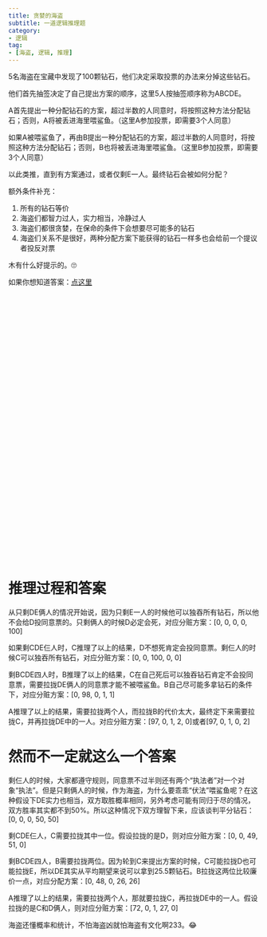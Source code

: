 ```yaml
---
title: 贪婪的海盗
subtitle: 一道逻辑推理题
category:
- 逻辑
tag:
- [海盗, 逻辑, 推理]
---
```


5名海盗在宝藏中发现了100颗钻石，他们决定采取投票的办法来分掉这些钻石。

他们首先抽签决定了自己提出方案的顺序，这里5人按抽签顺序称为ABCDE。

A首先提出一种分配钻石的方案，超过半数的人同意时，将按照这种方法分配钻石；否则，A将被丢进海里喂鲨鱼。（这里A参加投票，即需要3个人同意）

<!--more-->

如果A被喂鲨鱼了，再由B提出一种分配钻石的方案，超过半数的人同意时，将按照这种方法分配钻石；否则，B也将被丢进海里喂鲨鱼。（这里B参加投票，即需要3个人同意）

以此类推，直到有方案通过，或者仅剩E一人。最终钻石会被如何分配？

额外条件补充：

1. 所有的钻石等价
2. 海盗们都智力过人，实力相当，冷静过人
3. 海盗们都很贪婪，在保命的条件下会想要尽可能多的钻石
4. 海盗们关系不是很好，两种分配方案下能获得的钻石一样多也会给前一个提议者投反对票

木有什么好提示的。🙄️

如果你想知道答案：[点这里](#推理过程和答案)

　

　

　

　

　

　

　

　

　

　

　

　

　

　

　

　

# 推理过程和答案

从只剩DE俩人的情况开始说，因为只剩E一人的时候他可以独吞所有钻石，所以他不会给D投同意票的。只剩俩人的时候D必定会死，对应分赃方案：[0, 0, 0, 0, 100]

如果剩CDE仨人时，C推理了以上的结果，D不想死肯定会投同意票。剩仨人的时候C可以独吞所有钻石，对应分赃方案：[0, 0, 100, 0, 0]

剩BCDE四人时，B推理了以上的结果，C在自己死后可以独吞钻石肯定不会投同意票，需要拉拢DE俩人的同意票才能不被喂鲨鱼。B自己尽可能多拿钻石的条件下，对应分赃方案：[0, 98, 0, 1, 1]

A推理了以上的结果，需要拉拢两个人，而拉拢B的代价太大，最终定下来需要拉拢C，并再拉拢DE中的一人。对应分赃方案：[97, 0, 1, 2, 0]或者[97, 0, 1, 0, 2]

# 然而不一定就这么一个答案

剩仨人的时候，大家都遵守规则，同意票不过半则还有两个“执法者”对一个对象“执法”。但是只剩俩人的时候，作为海盗，为什么要乖乖“伏法”喂鲨鱼呢？在这种假设下DE实力也相当，双方取胜概率相同，另外考虑可能有同归于尽的情况，双方胜率其实都不到50%。所以这种情况下双方理智下来，应该谈判平分钻石：[0, 0, 0, 50, 50]

剩CDE仨人，C需要拉拢其中一位。假设拉拢的是D，则对应分赃方案：[0, 0, 49, 51, 0]

剩BCDE四人，B需要拉拢两位。因为轮到C来提出方案的时候，C可能拉拢D也可能拉拢E，所以DE其实从平均期望来说可以拿到25.5颗钻石。B拉拢这两位比较廉价一点，对应分配方案：[0, 48, 0, 26, 26]

A推理了以上的结果，需要拉拢两个人，那就要拉拢C，再拉拢DE中的一人。假设拉拢的是C和D俩人，则对应分赃方案：[72, 0, 1, 27, 0]

海盗还懂概率和统计，不怕海盗凶就怕海盗有文化啊233。😂
